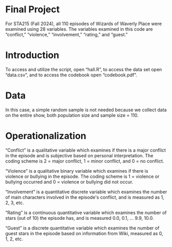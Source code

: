 # Final Project
For STA215 (Fall 2024), all 110 episodes of Wizards of Waverly Place were examined using 28 variables. The variables examined in this code are “conflict,” “violence,” “involvement,” “rating,” and “guest.”

# Introduction
To access and utilize the script, open “hall.R”, to access the data set open “data.csv”, and to access the codebook open “codebook.pdf”.

# Data
In this case, a simple random sample is not needed because we collect data on the entire show, both population size and sample size = 110.

# Operationalization
“Conflict” is a qualitative variable which examines if there is a major conflict in the episode and is subjective based on personal interpretation. The coding scheme is 2 = major conflict, 1 = minor conflict, and 0 = no conflict.

“Violence” is a qualitative binary variable which examines if there is violence or bullying in the episode. The coding scheme is 1 = violence or bullying occurred and 0 = violence or bullying did not occur.

“Involvement” is a quantitative discrete variable which examines the number of main characters involved in the episode's conflict, and is measured as 1, 2, 3, etc.

“Rating” is a continuous quantitative variable which examines the number of stars (out of 10) the episode has, and is measured 0.0, 0.1, … 9.9, 10.0.

“Guest” is a discrete quantitative variable which examines the number of guest stars in the episode based on information from Wiki, measured as 0, 1, 2, etc.
